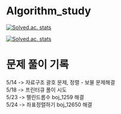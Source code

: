 # Algorithm_study
 [![Solved.ac. stats](http://mazassumnida.wtf/api/mini/generate_badge?boj=cjstkek0907)](https://solved.ac/cjstkek0907) 

 [![Solved.ac. stats](http://mazassumnida.wtf/api/v2/generate_badge?boj=cjstkek0907)](https://solved.ac/cjstkek0907) 

# 문제 풀이 기록 
5/14 -> 자료구조 괄호 문제, 정렬 - 보물 문제해결 <br>
5/18 -> 프린터큐 풀이 시도<br>
5/23 -> 팰린드롬수 boj_1259 해결 <br>
5/24 -> 좌표정렬하기 boj_12650 해결 
